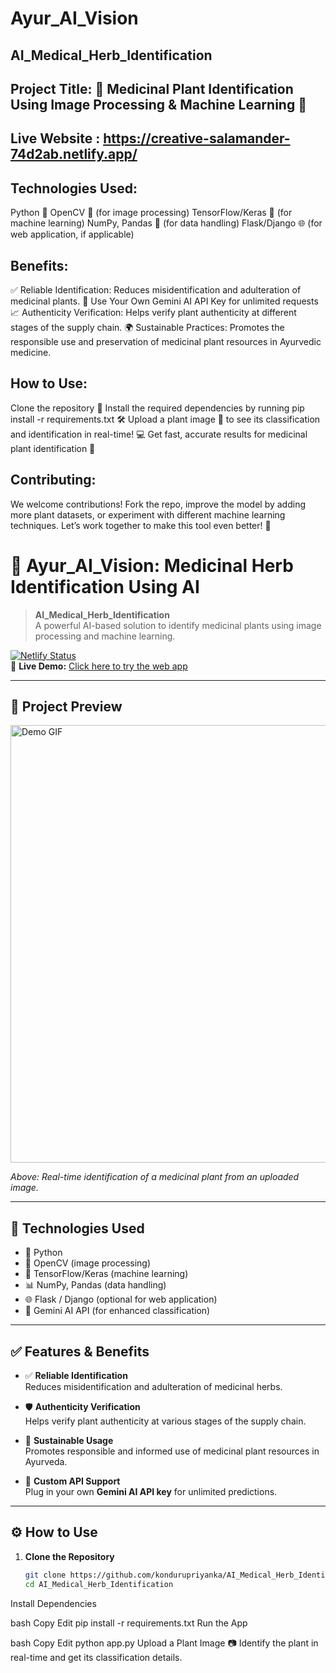 # Ayur_AI_Vision

## AI_Medical_Herb_Identification


## Project Title: 🌿 Medicinal Plant Identification Using Image Processing & Machine Learning 🤖

## Live Website : https://creative-salamander-74d2ab.netlify.app/


## Technologies Used:

Python 🐍
OpenCV 📸 (for image processing)
TensorFlow/Keras 🤖 (for machine learning)
NumPy, Pandas 🔢 (for data handling)
Flask/Django 🌐 (for web application, if applicable)

## Benefits:

✅ Reliable Identification: Reduces misidentification and adulteration of medicinal plants.
🤖  Use Your Own Gemini AI API Key for unlimited requests
📈 Authenticity Verification: Helps verify plant authenticity at different stages of the supply chain.
🌍 Sustainable Practices: Promotes the responsible use and preservation of medicinal plant resources in Ayurvedic medicine.

## How to Use:

Clone the repository 🚀
Install the required dependencies by running pip install -r requirements.txt 🛠️
Upload a plant image 📸 to see its classification and identification in real-time! 💻
Get fast, accurate results for medicinal plant identification 🌟

## Contributing: 

We welcome contributions! Fork the repo, improve the model by adding more plant datasets, or experiment with different machine learning techniques. Let’s work together to make this tool even better! 🤝





# 🌿 Ayur_AI_Vision: Medicinal Herb Identification Using AI

> **AI_Medical_Herb_Identification**  
> A powerful AI-based solution to identify medicinal plants using image processing and machine learning.

[![Netlify Status](https://api.netlify.com/api/v1/badges/xxx/deploy-status)](https://creative-salamander-74d2ab.netlify.app/)  
🔗 **Live Demo:** [Click here to try the web app](https://creative-salamander-74d2ab.netlify.app/)

---

## 📸 Project Preview

<img src="screenshots/demo.gif" alt="Demo GIF" width="700"/>

*Above: Real-time identification of a medicinal plant from an uploaded image.*

---

## 🚀 Technologies Used

- 🐍 Python
- 🎥 OpenCV (image processing)
- 🧠 TensorFlow/Keras (machine learning)
- 📊 NumPy, Pandas (data handling)
- 🌐 Flask / Django (optional for web application)
- 🤖 Gemini AI API (for enhanced classification)

---

## ✅ Features & Benefits

- ✅ **Reliable Identification**  
  Reduces misidentification and adulteration of medicinal herbs.
  
- 🛡️ **Authenticity Verification**  
  Helps verify plant authenticity at various stages of the supply chain.

- 🌱 **Sustainable Usage**  
  Promotes responsible and informed use of medicinal plant resources in Ayurveda.

- 🔐 **Custom API Support**  
  Plug in your own **Gemini AI API key** for unlimited predictions.

---

## ⚙️ How to Use

1. **Clone the Repository**
   ```bash
   git clone https://github.com/kondurupriyanka/AI_Medical_Herb_Identification.git
   cd AI_Medical_Herb_Identification
Install Dependencies

bash
Copy
Edit
pip install -r requirements.txt
Run the App

bash
Copy
Edit
python app.py
Upload a Plant Image
📷 Identify the plant in real-time and get its classification details.


